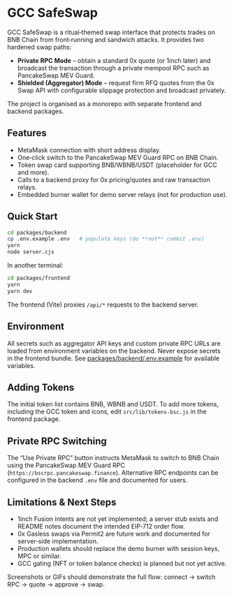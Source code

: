 # GCC SafeSwap

GCC SafeSwap is a ritual‑themed swap interface that protects trades on BNB Chain from front‑running and sandwich attacks.  It provides two hardened swap paths:

* **Private RPC Mode** – obtain a standard 0x quote (or 1inch later) and broadcast the transaction through a private mempool RPC such as PancakeSwap MEV Guard.
* **Shielded (Aggregator) Mode** – request firm RFQ quotes from the 0x Swap API with configurable slippage protection and broadcast privately.

The project is organised as a monorepo with separate frontend and backend packages.

## Features

* MetaMask connection with short address display.
* One‑click switch to the PancakeSwap MEV Guard RPC on BNB Chain.
* Token swap card supporting BNB/WBNB/USDT (placeholder for GCC and more).
* Calls to a backend proxy for 0x pricing/quotes and raw transaction relays.
* Embedded burner wallet for demo server relays (not for production use).

## Quick Start

```bash
cd packages/backend
cp .env.example .env   # populate keys (do **not** commit .env)
yarn
node server.cjs
```

In another terminal:

```bash
cd packages/frontend
yarn
yarn dev
```

The frontend (Vite) proxies `/api/*` requests to the backend server.

## Environment

All secrets such as aggregator API keys and custom private RPC URLs are loaded from environment variables on the backend.  Never expose secrets in the frontend bundle.  See [packages/backend/.env.example](packages/backend/.env.example) for available variables.

## Adding Tokens

The initial token list contains BNB, WBNB and USDT.  To add more tokens, including the GCC token and icons, edit `src/lib/tokens-bsc.js` in the frontend package.

## Private RPC Switching

The “Use Private RPC” button instructs MetaMask to switch to BNB Chain using the PancakeSwap MEV Guard RPC (`https://bscrpc.pancakeswap.finance`).  Alternative RPC endpoints can be configured in the backend `.env` file and documented for users.

## Limitations & Next Steps

* 1inch Fusion intents are not yet implemented; a server stub exists and README notes document the intended EIP‑712 order flow.
* 0x Gasless swaps via Permit2 are future work and documented for server‑side implementation.
* Production wallets should replace the demo burner with session keys, MPC or similar.
* GCC gating (NFT or token balance checks) is planned but not yet active.

Screenshots or GIFs should demonstrate the full flow: connect → switch RPC → quote → approve → swap.

